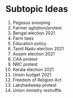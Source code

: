 # Subtopic Ideas

1. Pegasus snooping
2. Farmer agitation/protest
3. Bengal election 2021
4. Farm laws
5. Education policy
6. Tamil Nadu election 2021
7. Assam election 2021
8. CAA protest
9. NRC protest
10. Kerala election 2021
11. Union budget 2021
12. Freedom of Religion Act
13. Lakshadweep protest
14. Union ministry reshuffle
